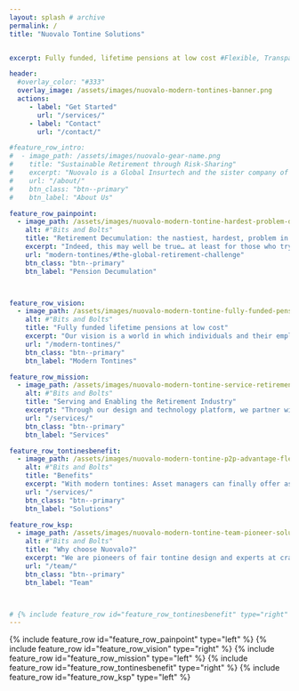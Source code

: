 ```yaml
---
layout: splash # archive
permalink: /
title: "Nuovalo Tontine Solutions"


excerpt: Fully funded, lifetime pensions at low cost #Flexible, Transparent, Efficient Retirement Pools

header:
  #overlay_color: "#333"
  overlay_image: /assets/images/nuovalo-modern-tontines-banner.png
  actions:
     - label: "Get Started"
       url: "/services/"
     - label: "Contact"
       url: "/contact/"

#feature_row_intro:
#  - image_path: /assets/images/nuovalo-gear-name.png
#    title: "Sustainable Retirement through Risk-Sharing"
#    excerpt: "Nuovalo is a Global Insurtech and the sister company of [**Nuova Longevità Research**](https://www.nuovalongevita.com/), the leading pioneer of **Modern Tontines** research and engineering"
#    url: "/about/"
#    btn_class: "btn--primary"
#    btn_label: "About Us"

feature_row_painpoint:
  - image_path: /assets/images/nuovalo-modern-tontine-hardest-problem-decumulation.png #svg #service.png
    alt: #"Bits and Bolts"
    title: "Retirement Decumulation: the nastiest, hardest, problem in finance - Bill Sharpe"
    excerpt: "Indeed, this may well be true… at least for those who try to manage longevity risk on their own.  But by pooling their risk with others, people can greatly diversify and reduce this risk.  In fact, risk pooling is so effective that it can facilitate the virtual assurance of lifetime income for everyone.  Not only that, but it also allows individuals to achieve significantly higher levels of retirement income."
    url: "modern-tontines/#the-global-retirement-challenge"
    btn_class: "btn--primary"
    btn_label: "Pension Decumulation"



feature_row_vision:
  - image_path: /assets/images/nuovalo-modern-tontine-fully-funded-pension-low-cost.png
    alt: #"Bits and Bolts"
    title: "Fully funded lifetime pensions at low cost"
    excerpt: "Our vision is a world in which individuals and their employers can save into assured, flexible, and efficient retirement schemes."
    url: "/modern-tontines/"
    btn_class: "btn--primary"
    btn_label: "Modern Tontines"

feature_row_mission:
  - image_path: /assets/images/nuovalo-modern-tontine-service-retirement-industry.png
    alt: #"Bits and Bolts"
    title: "Serving and Enabling the Retirement Industry"
    excerpt: "Through our design and technology platform, we partner with pension plan sponsors and financial services firms to enable the efficient development and delivery of longevity risk-pooled retirement income products."
    url: "/services/"
    btn_class: "btn--primary"
    btn_label: "Services"

feature_row_tontinesbenefit:
  - image_path: /assets/images/nuovalo-modern-tontine-p2p-advantage-flexibility.png
    alt: #"Bits and Bolts"
    title: "Benefits"
    excerpt: "With modern tontines: Asset managers can finally offer assured lifetime income solutions, Insurers can offer lifetime income with significantly reduced capital requirements, Pension plans can offer lifetime income more flexibility and transparence, and Advisors gain access to a lifetime income solution that allows them to continue advising on the underlying assets."
    url: "/services/"
    btn_class: "btn--primary"
    btn_label: "Solutions"

feature_row_ksp:
  - image_path: /assets/images/nuovalo-modern-tontine-team-pioneer-solution.png
    alt: #"Bits and Bolts"
    title: "Why choose Nuovalo?"
    excerpt: "We are pioneers of fair tontine design and experts at crafting bespoke solutions for our clients. We are building a world-class technology platform that will allow financial services firms to deliver innovative new solutions to their clients."
    url: "/team/"
    btn_class: "btn--primary"
    btn_label: "Team"



# {% include feature_row id="feature_row_tontinesbenefit" type="right" %}
---
```


{% include feature_row id="feature_row_painpoint" type="left" %}
{% include feature_row id="feature_row_vision" type="right" %}
{% include feature_row id="feature_row_mission" type="left" %}
{% include feature_row id="feature_row_tontinesbenefit" type="right" %}
{% include feature_row id="feature_row_ksp" type="left" %}
